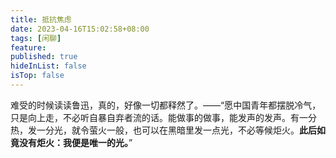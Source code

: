```yaml
---
title: 抵抗焦虑
date: 2023-04-16T15:02:58+08:00
tags: [闲聊]
feature: 
published: true
hideInList: false
isTop: false
---
```


难受的时候读读鲁迅，真的，好像一切都释然了。——“愿中国青年都摆脱冷气，只是向上走，不必听自暴自弃者流的话。能做事的做事，能发声的发声。有一分热，发一分光，就令萤火一般，也可以在黑暗里发一点光，不必等候炬火。**此后如竟没有炬火：我便是唯一的光。**”
